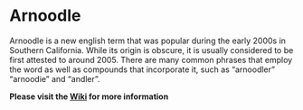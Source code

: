 # Arnoodle
Arnoodle is a new english term that was popular during the early 2000s in Southern California. While its origin is obscure, it is usually considered to be first attested to around 2005. There are many common phrases that employ the word as well as compounds that incorporate it, such as  “arnoodler” “arnoodie” and “andler”.

**Please visit the [Wiki](https://github.com/magicoflolis/Arnoodle/wiki/Arnoodle-Wiki) for more information**
